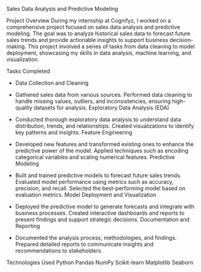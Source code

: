 Sales Data Analysis and Predictive Modeling

Project Overview
During my internship at Cognifyz, I worked on a comprehensive project focused on sales data analysis and predictive modeling. The goal was to analyze historical sales data to forecast future sales trends and provide actionable insights to support business decision-making. This project involved a series of tasks from data cleaning to model deployment, showcasing my skills in data analysis, machine learning, and visualization.

Tasks Completed
* Data Collection and Cleaning

* Gathered sales data from various sources.
Performed data cleaning to handle missing values, outliers, and inconsistencies, ensuring high-quality datasets for analysis.
Exploratory Data Analysis (EDA)

* Conducted thorough exploratory data analysis to understand data distribution, trends, and relationships.
Created visualizations to identify key patterns and insights.
Feature Engineering

* Developed new features and transformed existing ones to enhance the predictive power of the model.
Applied techniques such as encoding categorical variables and scaling numerical features.
Predictive Modeling

* Built and trained predictive models to forecast future sales trends.
Evaluated model performance using metrics such as accuracy, precision, and recall.
Selected the best-performing model based on evaluation metrics.
Model Deployment and Visualization

* Deployed the predictive model to generate forecasts and integrate with business processes.
Created interactive dashboards and reports to present findings and support strategic decisions.
Documentation and Reporting

* Documented the analysis process, methodologies, and findings.
Prepared detailed reports to communicate insights and recommendations to stakeholders.

Technologies Used
Python
Pandas
NumPy
Scikit-learn
Matplotlib
Seaborn

